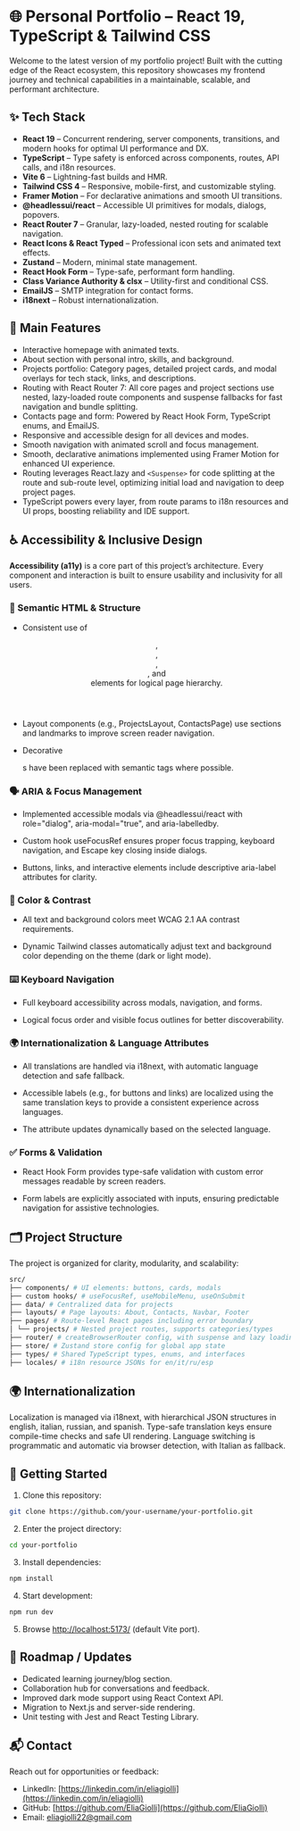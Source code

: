 # 🌐 Personal Portfolio – React 19, TypeScript & Tailwind CSS

Welcome to the latest version of my portfolio project! Built with the cutting edge of the React ecosystem, this repository showcases my frontend journey and technical capabilities in a maintainable, scalable, and performant architecture.

## ✨ Tech Stack

- **React 19** – Concurrent rendering, server components, transitions, and modern hooks for optimal UI performance and DX.
- **TypeScript** – Type safety is enforced across components, routes, API calls, and i18n resources.
- **Vite 6** – Lightning-fast builds and HMR.
- **Tailwind CSS 4** – Responsive, mobile-first, and customizable styling.
- **Framer Motion** – For declarative animations and smooth UI transitions.
- **@headlessui/react** – Accessible UI primitives for modals, dialogs, popovers.
- **React Router 7** – Granular, lazy-loaded, nested routing for scalable navigation.
- **React Icons & React Typed** – Professional icon sets and animated text effects.
- **Zustand** – Modern, minimal state management.
- **React Hook Form** – Type-safe, performant form handling.
- **Class Variance Authority & clsx** – Utility-first and conditional CSS.
- **EmailJS** – SMTP integration for contact forms.
- **i18next** – Robust internationalization.

## 🚀 Main Features

- Interactive homepage with animated texts.
- About section with personal intro, skills, and background.
- Projects portfolio: Category pages, detailed project cards, and modal overlays for tech stack, links, and descriptions.
- Routing with React Router 7: All core pages and project sections use nested, lazy-loaded route components and suspense fallbacks for fast navigation and bundle splitting.
- Contacts page and form: Powered by React Hook Form, TypeScript enums, and EmailJS.
- Responsive and accessible design for all devices and modes.
- Smooth navigation with animated scroll and focus management.
- Smooth, declarative animations implemented using Framer Motion for enhanced UI experience.
- Routing leverages React.lazy and `<Suspense>` for code splitting at the route and sub-route level, optimizing initial load and navigation to deep project pages.
- TypeScript powers every layer, from route params to i18n resources and UI props, boosting reliability and IDE support.

## ♿ Accessibility & Inclusive Design

**Accessibility (a11y)** is a core part of this project’s architecture. Every component and interaction is built to ensure usability and inclusivity for all users.

### 🧭 Semantic HTML & Structure

- Consistent use of <header>, <main>, <section>, <article>, and <footer> elements for logical page hierarchy.

- Layout components (e.g., ProjectsLayout, ContactsPage) use sections and landmarks to improve screen reader navigation.

- Decorative <div>s have been replaced with semantic tags where possible.

### 🗣️ ARIA & Focus Management

- Implemented accessible modals via @headlessui/react with role="dialog", aria-modal="true", and aria-labelledby.

- Custom hook useFocusRef ensures proper focus trapping, keyboard navigation, and Escape key closing inside dialogs.

- Buttons, links, and interactive elements include descriptive aria-label attributes for clarity.

### 🎨 Color & Contrast

- All text and background colors meet WCAG 2.1 AA contrast requirements.

- Dynamic Tailwind classes automatically adjust text and background color depending on the theme (dark or light mode).

### ⌨️ Keyboard Navigation

- Full keyboard accessibility across modals, navigation, and forms.

- Logical focus order and visible focus outlines for better discoverability.

### 🌍 Internationalization & Language Attributes

- All translations are handled via i18next, with automatic language detection and safe fallback.

- Accessible labels (e.g., for buttons and links) are localized using the same translation keys to provide a consistent experience across languages.

- The <html lang> attribute updates dynamically based on the selected language.

### ✅ Forms & Validation

- React Hook Form provides type-safe validation with custom error messages readable by screen readers.

- Form labels are explicitly associated with inputs, ensuring predictable navigation for assistive technologies.

## 🗂️ Project Structure

The project is organized for clarity, modularity, and scalability:
```bash
src/
├── components/ # UI elements: buttons, cards, modals
├── custom hooks/ # useFocusRef, useMobileMenu, useOnSubmit
├── data/ # Centralized data for projects
├── layouts/ # Page layouts: About, Contacts, Navbar, Footer
├── pages/ # Route-level React pages including error boundary
│ └── projects/ # Nested project routes, supports categories/types
├── router/ # createBrowserRouter config, with suspense and lazy loading
├── store/ # Zustand store config for global app state
├── types/ # Shared TypeScript types, enums, and interfaces
├── locales/ # i18n resource JSONs for en/it/ru/esp
```

## 🌍 Internationalization

Localization is managed via i18next, with hierarchical JSON structures in english, italian, russian, and spanish. Type-safe translation keys ensure compile-time checks and safe UI rendering. Language switching is programmatic and automatic via browser detection, with Italian as fallback.

## 🔧 Getting Started

1. Clone this repository:
```bash
git clone https://github.com/your-username/your-portfolio.git
```

2. Enter the project directory:
```bash
cd your-portfolio
```

3. Install dependencies:

```bash
npm install
```

4. Start development:

```bash
npm run dev
```

5. Browse [http://localhost:5173/](http://localhost:5173) (default Vite port).

## 🎯 Roadmap / Updates

- Dedicated learning journey/blog section.
- Collaboration hub for conversations and feedback.
- Improved dark mode support using React Context API.
- Migration to Next.js and server-side rendering.
- Unit testing with Jest and React Testing Library.

## 📬 Contact

Reach out for opportunities or feedback:
- LinkedIn: [https://linkedin.com/in/eliagiolli](https://linkedin.com/in/eliagiolli)
- GitHub: [https://github.com/EliaGiolli](https://github.com/EliaGiolli)
- Email: eliagiolli22@gmail.com